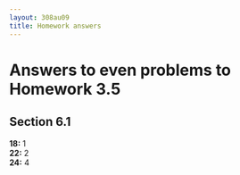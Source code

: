 ```yaml
---
layout: 308au09
title: Homework answers
---
```


# Answers to even problems to Homework 3.5

## Section 6.1

**18:** 1 \
 **22:** 2 \
 **24:** 4
